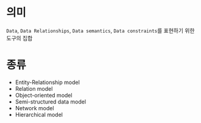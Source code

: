 # 의미
`Data`, `Data Relationships`, `Data semantics`, `Data constraints`를 표현하기 위한 도구의 집합

# 종류
- Entity-Relationship model
- Relation model
- Object-oriented model
- Semi-structured data model
- Network model
- Hierarchical model